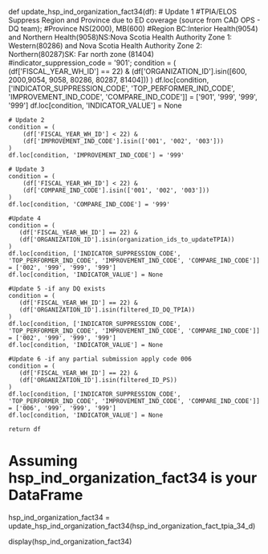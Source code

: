 def update_hsp_ind_organization_fact34(df):
    # Update 1
    #TPIA/ELOS Suppress Region and Province due to ED coverage (source from CAD OPS - DQ team);
    #Province  NS(2000), MB(600)
    #Region BC:Interior Health(9054) and Northern Health(9058)NS:Nova Scotia Health Authority Zone 1: Western(80286) and Nova Scotia Health Authority Zone 2: Northern(80287)SK: Far north zone (81404)			 
     #indicator_suppression_code = '901';
    condition = (
        (df['FISCAL_YEAR_WH_ID'] == 22) &
        (df['ORGANIZATION_ID'].isin([600, 2000,9054, 9058, 80286, 80287, 81404]))
    )
    df.loc[condition, ['INDICATOR_SUPPRESSION_CODE', 'TOP_PERFORMER_IND_CODE', 'IMPROVEMENT_IND_CODE', 'COMPARE_IND_CODE']] = ['901', '999', '999', '999']
    df.loc[condition, 'INDICATOR_VALUE'] = None

    # Update 2
    condition = (
        (df['FISCAL_YEAR_WH_ID'] < 22) &
        (df['IMPROVEMENT_IND_CODE'].isin(['001', '002', '003']))
    )
    df.loc[condition, 'IMPROVEMENT_IND_CODE'] = '999'

    # Update 3
    condition = (
        (df['FISCAL_YEAR_WH_ID'] < 22) &
        (df['COMPARE_IND_CODE'].isin(['001', '002', '003']))
    )
    df.loc[condition, 'COMPARE_IND_CODE'] = '999'

    #Update 4
    condition = (
       (df['FISCAL_YEAR_WH_ID'] == 22) &
       (df['ORGANIZATION_ID'].isin(organization_ids_to_updateTPIA))
    )
    df.loc[condition, ['INDICATOR_SUPPRESSION_CODE', 'TOP_PERFORMER_IND_CODE', 'IMPROVEMENT_IND_CODE', 'COMPARE_IND_CODE']] = ['002', '999', '999', '999']
    df.loc[condition, 'INDICATOR_VALUE'] = None

    #Update 5 -if any DQ exists
    condition = (
       (df['FISCAL_YEAR_WH_ID'] == 22) &
       (df['ORGANIZATION_ID'].isin(filtered_ID_DQ_TPIA))
    )
    df.loc[condition, ['INDICATOR_SUPPRESSION_CODE', 'TOP_PERFORMER_IND_CODE', 'IMPROVEMENT_IND_CODE', 'COMPARE_IND_CODE']] = ['002', '999', '999', '999']
    df.loc[condition, 'INDICATOR_VALUE'] = None

    #Update 6 -if any partial submission apply code 006
    condition = (
       (df['FISCAL_YEAR_WH_ID'] == 22) &
       (df['ORGANIZATION_ID'].isin(filtered_ID_PS))
    )
    df.loc[condition, ['INDICATOR_SUPPRESSION_CODE', 'TOP_PERFORMER_IND_CODE', 'IMPROVEMENT_IND_CODE', 'COMPARE_IND_CODE']] = ['006', '999', '999', '999']
    df.loc[condition, 'INDICATOR_VALUE'] = None

    return df

# Assuming hsp_ind_organization_fact34 is your DataFrame
hsp_ind_organization_fact34 = update_hsp_ind_organization_fact34(hsp_ind_organization_fact_tpia_34_d)


display(hsp_ind_organization_fact34)

